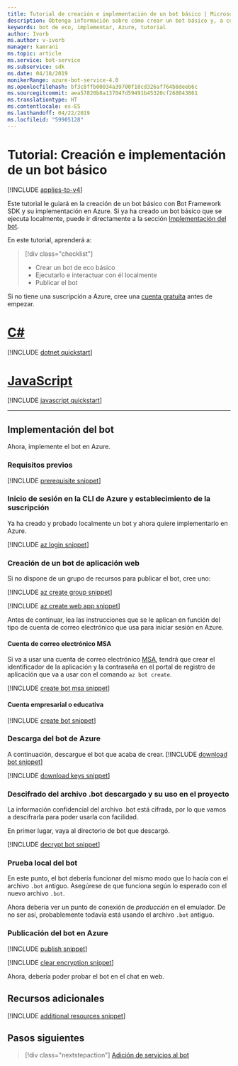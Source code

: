 ```yaml
---
title: Tutorial de creación e implementación de un bot básico | Microsoft Docs
description: Obtenga información sobre cómo crear un bot básico y, a continuación, implementarlo en Azure.
keywords: bot de eco, implementar, Azure, tutorial
author: Ivorb
ms.author: v-ivorb
manager: kamrani
ms.topic: article
ms.service: bot-service
ms.subservice: sdk
ms.date: 04/18/2019
monikerRange: azure-bot-service-4.0
ms.openlocfilehash: bf3c8ffb00034a39700f10cd326af764b8deeb6c
ms.sourcegitcommit: aea57820b8a137047d59491b45320cf268043861
ms.translationtype: HT
ms.contentlocale: es-ES
ms.lasthandoff: 04/22/2019
ms.locfileid: "59905128"
---
```

# <a name="tutorial-create-and-deploy-a-basic-bot"></a>Tutorial: Creación e implementación de un bot básico

[!INCLUDE [applies-to-v4](../includes/applies-to.md)]

Este tutorial le guiará en la creación de un bot básico con Bot Framework SDK y su implementación en Azure. Si ya ha creado un bot básico que se ejecuta localmente, puede ir directamente a la sección [Implementación del bot](#deploy-your-bot).

En este tutorial, aprenderá a:

> [!div class="checklist"]
> * Crear un bot de eco básico
> * Ejecutarlo e interactuar con él localmente
> * Publicar el bot

Si no tiene una suscripción a Azure, cree una [cuenta gratuita](https://azure.microsoft.com/free/?WT.mc_id=A261C142F) antes de empezar.

# <a name="ctabcsharp"></a>[C#](#tab/csharp)

[!INCLUDE [dotnet quickstart](~/includes/quickstart-dotnet.md)]

# <a name="javascripttabjavascript"></a>[JavaScript](#tab/javascript)

[!INCLUDE [javascript quickstart](~/includes/quickstart-javascript.md)]

---

## <a name="deploy-your-bot"></a>Implementación del bot

Ahora, implemente el bot en Azure.

### <a name="prerequisites"></a>Requisitos previos

[!INCLUDE [prerequisite snippet](~/includes/deploy/snippet-prerequisite.md)]

### <a name="login-to-azure-cli-and-set-your-subscription"></a>Inicio de sesión en la CLI de Azure y establecimiento de la suscripción

Ya ha creado y probado localmente un bot y ahora quiere implementarlo en Azure.

[!INCLUDE [az login snippet](~/includes/deploy/snippet-az-login.md)]

### <a name="create-a-web-app-bot"></a>Creación de un bot de aplicación web

Si no dispone de un grupo de recursos para publicar el bot, cree uno:

[!INCLUDE [az create group snippet](~/includes/deploy/snippet-az-create-group.md)]

[!INCLUDE [az create web app snippet](~/includes/deploy/snippet-create-web-app.md)]

Antes de continuar, lea las instrucciones que se le aplican en función del tipo de cuenta de correo electrónico que usa para iniciar sesión en Azure.

#### <a name="msa-email-account"></a>Cuenta de correo electrónico MSA

Si va a usar una cuenta de correo electrónico [MSA](https://en.wikipedia.org/wiki/Microsoft_account), tendrá que crear el identificador de la aplicación y la contraseña en el portal de registro de aplicación que va a usar con el comando `az bot create`.

[!INCLUDE [create bot msa snippet](~/includes/deploy/snippet-create-bot-msa.md)]

#### <a name="business-or-school-account"></a>Cuenta empresarial o educativa

[!INCLUDE [create bot snippet](~/includes/deploy/snippet-create-bot.md)]

### <a name="download-the-bot-from-azure"></a>Descarga del bot de Azure

A continuación, descargue el bot que acaba de crear. 
[!INCLUDE [download bot snippet](~/includes/deploy/snippet-download-bot.md)]

[!INCLUDE [download keys snippet](~/includes/snippet-abs-key-download.md)]

### <a name="decrypt-the-downloaded-bot-file-and-use-in-your-project"></a>Descifrado del archivo .bot descargado y su uso en el proyecto

La información confidencial del archivo .bot está cifrada, por lo que vamos a descifrarla para poder usarla con facilidad. 

En primer lugar, vaya al directorio de bot que descargó.

[!INCLUDE [decrypt bot snippet](~/includes/deploy/snippet-decrypt-bot.md)]

### <a name="test-your-bot-locally"></a>Prueba local del bot

En este punto, el bot debería funcionar del mismo modo que lo hacía con el archivo `.bot` antiguo. Asegúrese de que funciona según lo esperado con el nuevo archivo `.bot`.

Ahora debería ver un punto de conexión de *producción* en el emulador. De no ser así, probablemente todavía está usando el archivo `.bot` antiguo.

### <a name="publish-your-bot-to-azure"></a>Publicación del bot en Azure

<!-- TODO: re-encrypt your .bot file? -->

[!INCLUDE [publish snippet](~/includes/deploy/snippet-publish.md)]

<!-- TODO: If we tell them to re-encrypt, this step is not necessary. -->

[!INCLUDE [clear encryption snippet](~/includes/deploy/snippet-clear-encryption.md)]

Ahora, debería poder probar el bot en el chat en web.

## <a name="additional-resources"></a>Recursos adicionales

[!INCLUDE [additional resources snippet](~/includes/deploy/snippet-additional-resources.md)]

## <a name="next-steps"></a>Pasos siguientes
> [!div class="nextstepaction"]
> [Adición de servicios al bot](bot-builder-tutorial-add-qna.md)

